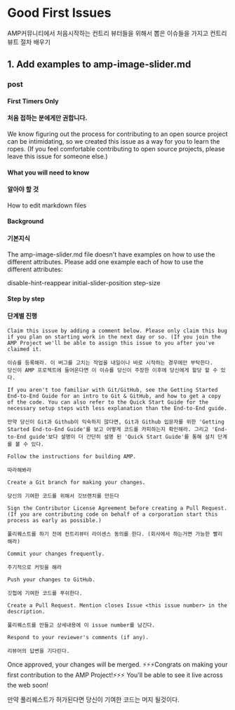 # Good First Issues

AMP커뮤니티에서 처음시작하는 컨트리 뷰터들을 위해서 뽑은 이슈들을 가지고 컨트리뷰트 절차 배우기

## 1. Add examples to amp-image-slider.md

### post

#### First Timers Only
#### 처음 접하는 분에게만 권합니다.

We know figuring out the process for contributing to an open source project can be intimidating, so we created this issue as a way for you to learn the ropes. (If you feel comfortable contributing to open source projects, please leave this issue for someone else.)

#### What you will need to know
#### 알아야 할 것

How to edit markdown files

#### Background
#### 기본지식
The amp-image-slider.md file doesn't have examples on how to use the different attributes. Please add one example each of how to use the different attributes:

disable-hint-reappear
initial-slider-position
step-size

#### Step by step
#### 단계별 진행

  ```
  Claim this issue by adding a comment below. Please only claim this bug if you plan on starting work in the next day or so. (If you join the AMP Project we'll be able to assign this issue to you after you've claimed it.

  이슈를 등록해라. 이 버그를 고치는 작업을 내일이나 바로 시작하는 경우에만 부탁한다.
  당신이 AMP 프로젝트에 들어온다면 이 이슈를 당신이 주장한 이후에 당신에게 할당 할 수 있다.

  If you aren't too familiar with Git/GitHub, see the Getting Started End-to-End Guide for an intro to Git & GitHub, and how to get a copy of the code. You can also refer to the Quick Start Guide for the necessary setup steps with less explanation than the End-to-End guide.

  만약 당신이 Git과 Github이 익숙하지 않다면, Git과 Github 입문자를 위한 'Getting Started End-to-End Guide'를 보고 어떻게 코드를 카피하는지 확인해라. 그리고 'End-to-End guide'보다 설명이 더 간단히 설명 된 'Quick Start Guide'를 통해 설치 단계를 볼 수 있다.

  Follow the instructions for building AMP.

  따라해봐라

  Create a Git branch for making your changes.

  당신의 기여한 코드를 위해서 깃브랜치를 만든다

  Sign the Contributor License Agreement before creating a Pull Request. (If you are contributing code on behalf of a corporation start this process as early as possible.)

  풀리퀘스트를 하기 전에 컨트리뷰터 라이센스 동의를 한다. (회사에서 하는거면 가능한 빨리 해라)

  Commit your changes frequently.

  주기적으로 커밋을 해라

  Push your changes to GitHub.

  깃헙에 기여한 코드를 푸쉬한다.

  Create a Pull Request. Mention closes Issue <this issue number> in the description.

  풀리퀘스트를 만들고 상세내용에 이 issue number를 남긴다.

  Respond to your reviewer's comments (if any).

  리뷰어의 답변을 기다린다.
  ```

Once approved, your changes will be merged. ⚡⚡⚡Congrats on making your first contribution to the AMP Project!⚡⚡⚡ You'll be able to see it live across the web soon!

만약 풀리퀘스트가 허가된다면 당신이 기여한 코드는 머지 될것이다.